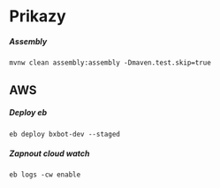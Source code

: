 # Prikazy
##### Assembly
`mvnw clean assembly:assembly -Dmaven.test.skip=true`

## AWS
##### Deploy eb
`eb deploy bxbot-dev --staged`
##### Zapnout cloud watch 
`eb logs -cw enable`